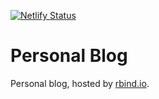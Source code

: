 [![Netlify Status](https://api.netlify.com/api/v1/badges/e64a210d-ac57-4f0f-80ea-1bba7c8cb7f9/deploy-status)](https://app.netlify.com/sites/lamurian/deploys)

# Personal Blog

Personal blog, hosted by [rbind.io](https://lamurian.rbind.io/).
